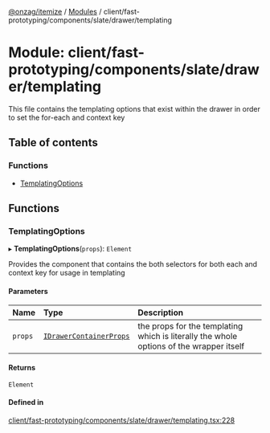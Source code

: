 [@onzag/itemize](../README.md) / [Modules](../modules.md) / client/fast-prototyping/components/slate/drawer/templating

# Module: client/fast-prototyping/components/slate/drawer/templating

This file contains the templating options that exist within the drawer in order
to set the for-each and context key

## Table of contents

### Functions

- [TemplatingOptions](client_fast_prototyping_components_slate_drawer_templating.md#templatingoptions)

## Functions

### TemplatingOptions

▸ **TemplatingOptions**(`props`): `Element`

Provides the component that contains the both selectors for both
each and context key for usage in templating

#### Parameters

| Name | Type | Description |
| :------ | :------ | :------ |
| `props` | [`IDrawerContainerProps`](../interfaces/client_fast_prototyping_components_slate_wrapper.IDrawerContainerProps.md) | the props for the templating which is literally the whole options of the wrapper itself |

#### Returns

`Element`

#### Defined in

[client/fast-prototyping/components/slate/drawer/templating.tsx:228](https://github.com/onzag/itemize/blob/a24376ed/client/fast-prototyping/components/slate/drawer/templating.tsx#L228)
